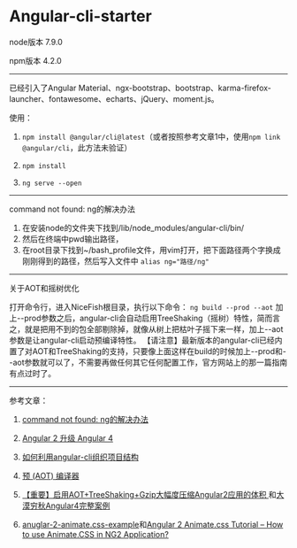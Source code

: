 # Angular-cli-starter

node版本 7.9.0

npm版本 4.2.0

***
已经引入了Angular Material、ngx-bootstrap、bootstrap、karma-firefox-launcher、fontawesome、echarts、jQuery、moment.js。

使用：
1. `npm install @angular/cli@latest`（或者按照参考文章1中，使用`npm link @angular/cli`，此方法未验证）

2. `npm install`

3. `ng serve --open`

***
command not found: ng的解决办法

1. 在安装node的文件夹下找到/lib/node_modules/angular-cli/bin/
2. 然后在终端中pwd输出路径，
3. 在root目录下找到~/bash_profile文件，用vim打开，把下面路径两个字换成刚刚得到的路径，然后写入文件中
`alias ng="路径/ng"`
***
关于AOT和摇树优化

打开命令行，进入NiceFish根目录，执行以下命令：
`ng build --prod --aot`
加上--prod参数之后，angular-cli会自动启用TreeShaking（摇树）特性，简而言之，就是把用不到的包全部剔除掉，就像从树上把枯叶子摇下来一样，加上--aot参数是让angular-cli启动预编译特性。
【请注意】最新版本的angular-cli已经内置了对AOT和TreeShaking的支持，只要像上面这样在build的时候加上--prod和--aot参数就可以了，不需要再做任何其它任何配置工作，官方网站上的那一篇指南有点过时了。

***
参考文章：

1. [command not found: ng的解决办法](https://github.com/angular/angular-cli/issues/503)

2. [Angular 2 升级 Angular 4](http://www.jianshu.com/p/75c19d67d7f8)

3. [如何利用angular-cli组织项目结构](https://segmentfault.com/a/1190000008623106)
4. [预 (AOT) 编译器
](https://angular.cn/docs/ts/latest/cookbook/aot-compiler.html)
5. [【重要】启用AOT+TreeShaking+Gzip大幅度压缩Angular2应用的体积 ](https://my.oschina.net/mumu/blog/830742)和[大漠穷秋Angular4完整案例](http://git.oschina.net/mumu-osc/NiceFish)
6. [anuglar-2-animate.css-example](https://github.com/CanKattwinkel/anuglar-2-animate.css-example)和[Angular 2 Animate.css Tutorial – How to use Animate.CSS in NG2 Application?](https://blog.thecodecampus.de/angular-2-animate-css-tutorial-use-animate-css-ng2-application/)
